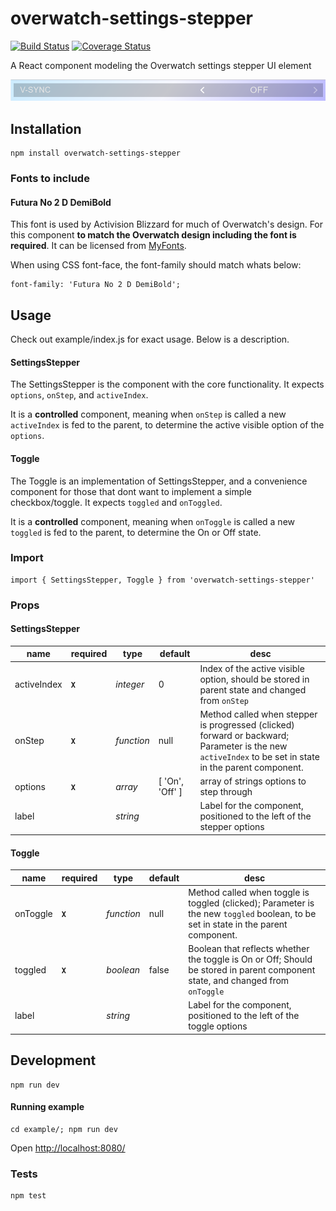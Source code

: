 overwatch-settings-stepper
=========

[![Build Status](https://travis-ci.org/likethemammal/overwatch-settings-stepper.svg?branch=master)](https://travis-ci.org/likethemammal/overwatch-settings-stepper)
[![Coverage Status](https://coveralls.io/repos/github/likethemammal/overwatch-settings-stepper/badge.svg?branch=master)](https://coveralls.io/github/likethemammal/overwatch-settings-stepper?branch=master)

A React component modeling the Overwatch settings stepper UI element

![Example](example/example.png)

## Installation

    npm install overwatch-settings-stepper

### Fonts to include

#### Futura No 2 D DemiBold

This font is used by Activision Blizzard for much of Overwatch's design. For this component **to match the Overwatch design including the font is required**. It can be licensed from [MyFonts](http://www.myfonts.com/fonts/urw/futura-no-2/futura-no2-d-demi-bold/).

When using CSS font-face, the font-family should match whats below:

    font-family: 'Futura No 2 D DemiBold';

## Usage

Check out example/index.js for exact usage. Below is a description.

#### SettingsStepper

The SettingsStepper is the component with the core functionality. It expects `options`, `onStep`, and `activeIndex`.

It is a **controlled** component, meaning when `onStep` is called a new `activeIndex` is fed to the parent, to determine the active visible option of the `options`.
 
#### Toggle

The Toggle is an implementation of SettingsStepper, and a convenience component for those that dont want to implement a simple checkbox/toggle. It expects `toggled` and `onToggled`.

It is a **controlled** component, meaning when `onToggle` is called a new `toggled` is fed to the parent, to determine the On or Off state.

### Import

    import { SettingsStepper, Toggle } from 'overwatch-settings-stepper'

### Props

#### SettingsStepper

| name        | required  | type           | default  | desc 
--- | --- | --- | --- | --- |
| activeIndex | **`X`** | *integer* | 0 | Index of the active visible option, should be stored in parent state and changed from `onStep` |
| onStep | **`X`** | *function* | null | Method called when stepper is progressed (clicked) forward or backward; Parameter is the new `activeIndex` to be set in state in the parent component.  |
| options | **`X`** | *array* | [ 'On', 'Off' ] | array of strings options to step through |
| label | | *string* | | Label for the component, positioned to the left of the stepper options |

#### Toggle

| name        | required  | type           | default  | desc 
--- | --- | --- | --- | --- |
| onToggle | **`X`** | *function* | null | Method called when toggle is toggled (clicked); Parameter is the new `toggled` boolean, to be set in state in the parent component.  |
| toggled | **`X`** | *boolean* | false | Boolean that reflects whether the toggle is On or Off; Should be stored in parent component state, and changed from `onToggle` |
| label | | *string* | | Label for the component, positioned to the left of the toggle options |

## Development

    npm run dev
    
#### Running example

    cd example/; npm run dev
    
Open [http://localhost:8080/](http://localhost:8080/)

### Tests

    npm test
